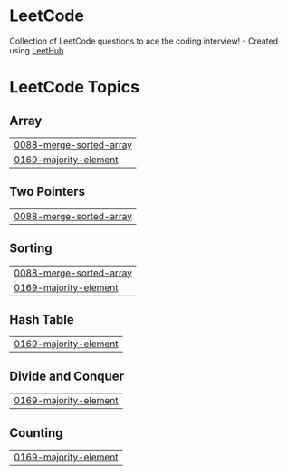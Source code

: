 # LeetCode
Collection of LeetCode questions to ace the coding interview! - Created using [LeetHub](https://github.com/QasimWani/LeetHub)

<!---LeetCode Topics Start-->
# LeetCode Topics
## Array
|  |
| ------- |
| [0088-merge-sorted-array](https://github.com/Sahani-12/LeetCode/tree/master/0088-merge-sorted-array) |
| [0169-majority-element](https://github.com/Sahani-12/LeetCode/tree/master/0169-majority-element) |
## Two Pointers
|  |
| ------- |
| [0088-merge-sorted-array](https://github.com/Sahani-12/LeetCode/tree/master/0088-merge-sorted-array) |
## Sorting
|  |
| ------- |
| [0088-merge-sorted-array](https://github.com/Sahani-12/LeetCode/tree/master/0088-merge-sorted-array) |
| [0169-majority-element](https://github.com/Sahani-12/LeetCode/tree/master/0169-majority-element) |
## Hash Table
|  |
| ------- |
| [0169-majority-element](https://github.com/Sahani-12/LeetCode/tree/master/0169-majority-element) |
## Divide and Conquer
|  |
| ------- |
| [0169-majority-element](https://github.com/Sahani-12/LeetCode/tree/master/0169-majority-element) |
## Counting
|  |
| ------- |
| [0169-majority-element](https://github.com/Sahani-12/LeetCode/tree/master/0169-majority-element) |
<!---LeetCode Topics End-->